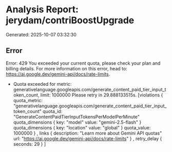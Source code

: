 # Analysis Report: jerydam/contriBoostUpgrade

Generated: 2025-10-07 03:32:30


## Error

Error: 429 You exceeded your current quota, please check your plan and billing details. For more information on this error, head to: https://ai.google.dev/gemini-api/docs/rate-limits.
* Quota exceeded for metric: generativelanguage.googleapis.com/generate_content_paid_tier_input_token_count, limit: 1000000
Please retry in 29.888133515s. [violations {
  quota_metric: "generativelanguage.googleapis.com/generate_content_paid_tier_input_token_count"
  quota_id: "GenerateContentPaidTierInputTokensPerModelPerMinute"
  quota_dimensions {
    key: "model"
    value: "gemini-2.5-flash"
  }
  quota_dimensions {
    key: "location"
    value: "global"
  }
  quota_value: 1000000
}
, links {
  description: "Learn more about Gemini API quotas"
  url: "https://ai.google.dev/gemini-api/docs/rate-limits"
}
, retry_delay {
  seconds: 29
}
]
